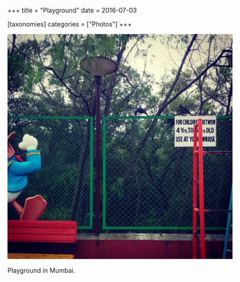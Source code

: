 +++
title = "Playground"
date = 2016-07-03

[taxonomies]
categories = ["Photos"]
+++

![Playground](playground.jpeg)

Playground in Mumbai.
